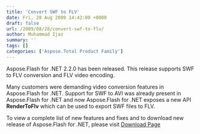 ```yaml
---
title: 'Convert SWF to FLV'
date: Fri, 28 Aug 2009 14:42:00 +0000
draft: false
url: /2009/08/28/convert-swf-to-flv/
author: Muhammad Ijaz
summary: ''
tags: []
categories: ['Aspose.Total Product Family']
---
```


Aspose.Flash for .NET 2.2.0 has been released. This release supports SWF to FLV conversion and FLV video encoding.

Many customers were demanding video conversion features in Aspose.Flash for .NET. Support for SWF to AVI was already present in Aspose.Flash for .NET and now Aspose.Flash for .NET exposes a new API **RenderToFlv** which can be used to export SWF files to FLV.

To view a complete list of new features and fixes and to download new release of Aspose.Flash for .NET, please visit [Download Page][1]




[1]: http://www.aspose.com/community/files/51/file-format-components/aspose.flash-for-.net/default.aspx




